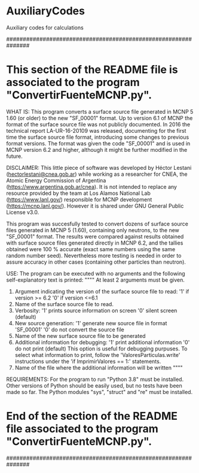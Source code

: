 # AuxiliaryCodes
Auxiliary codes for calculations


###############################################################
# This section of the README file is associated to the program "ConvertirFuenteMCNP.py".


WHAT IS:
This program converts a surface source file generated in MCNP 5 1.60 (or older) to the new "SF_00001" format.
Up to version 6.1 of MCNP the format of the surface source file was not publicly documented. In 2016 the technical report LA-UR-16-20109 was released, documenting for the first time the surface  source file format, introducing some changes to previous format versions. The format was given the code "SF_00001" and is used in MCNP version 6.2 and higher, although it might be further modified in the future.


DISCLAIMER:
This little piece of software was developed by Héctor Lestani (hectorlestani@cnea.gob.ar) while working as a researcher for CNEA, the Atomic Energy Commission of Argentina (https://www.argentina.gob.ar/cnea). It is not intended to replace any resource provided by the team at Los Alamos National Lab (https://www.lanl.gov/) responsible for MCNP development (https://mcnp.lanl.gov/). However it is shared under GNU General Public License v3.0.

This program was succesfully tested to convert dozens of surface source files generated in MCNP 5 (1.60), containing only neutrons, to the new "SF_00001" format. The results were compared against results obtained with surface source files generated directly in MCNP 6.2, and the tallies obtained were 100 % accurate (exact same numbers using the same random number seed). Nevertheless more testing is needed in order to assure accuracy in other cases (containing other particles than neutron).

USE:
The program can be executed with no arguments and the following self-explanatory text is printed:
""""
At least 2 arguments must be given.
1) Argument indicating the version of the surface source file to read:
      '1' if version >= 6.2
      '0' if version <=6.1
2) Name of the surface source file to read.
3) Verbosity:
      '1' prints source information on screen
      '0' silent screen (default)
4) New source generation:
      '1' generate new source file in format 'SF_00001'
      '0' do not convert the source file
5) Name of the new surface source file to be generated
6) Additional information for debugging:
      '1' print additional information
      '0' do not print (default)
      This option is useful for debugging purpuses.
      To select what information to print, follow the 'ValoresParticulas.write' instructions
      under the 'if ImprimirValores == 1:' statements.
7) Name of the file where the additional information will be written
""""

REQUIREMENTS:
For the program to run "Python 3.8" must be installed. Other versions of Python should be easily used, but no tests have been made so far.
The Python modules "sys", "struct" and "re" must be installed.
# End of the section of the README file associated to the program "ConvertirFuenteMCNP.py".
###############################################################


